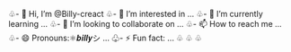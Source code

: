 ♧- 👋 Hi, I’m @Billy-creact
♧- 👀 I’m interested in ...
♧- 🌱 I’m currently learning ...
♧- 💞️ I’m looking to collaborate on ...
♧- 📫 How to reach me ...
♧- 😄 Pronouns:⚛𝒃𝒊𝒍𝒍𝒚シ ...
♧- ⚡ Fun fact: ...
♧
♧<!---
♧Billy-creact/Billy-creact is a ✨ special ✨ repository because its `README.md` (this file) appears on your GitHub profile.
♧You can click the Preview link to take a look at your changes.
♧--->
♧
